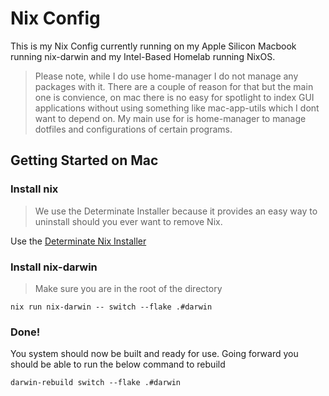 # Nix Config

This is my Nix Config currently running on my Apple Silicon Macbook running nix-darwin and my Intel-Based Homelab running NixOS.

> Please note, while I do use home-manager I do not manage any packages with it. There are a couple of reason for that but the main one is convience, on mac there is no easy for spotlight to index GUI applications without using something like mac-app-utils which I dont want to depend on. My main use for is home-manager to manage dotfiles and configurations of certain programs. 

## Getting Started on Mac
### Install nix 
> We use the Determinate Installer because it provides an easy way to uninstall should you ever want to remove Nix.

Use the [Determinate Nix Installer](https://github.com/DeterminateSystems/nix-installer?tab=readme-ov-file#determinate-nix-installer)



### Install nix-darwin
> Make sure you are in the root of the directory

`nix run nix-darwin -- switch --flake .#darwin`

### Done!
You system should now be built and ready for use. Going forward you should be able to run the below command to rebuild

`darwin-rebuild switch --flake .#darwin`
